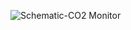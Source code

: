 ![Schematic-CO2 Monitor](https://user-images.githubusercontent.com/38909361/175976997-0170e20d-c3f1-4a38-8826-5bbdbcffe998.PNG)
